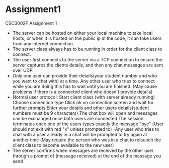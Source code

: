 # Assignment1
CSC3002F Assignment 1
- The server can be hosted on either your local machine to take local hosts, or when it is hosted on the public ip in the code, it can take users from any internet connection.
- The server class always has to be running in order for the client class to connect.
- The user first connects to the server via a TCP connection to ensure the server captures the clients details, and then any chat messages are sent over UDP.
- Only one user can provide their details(your student number and who you want to chat with) at a time. Any other user who tries to connect while you are doing this has to wait until you are finished. (May cause problems if there is a connected client who doesn't provide details)
- Normal user protocol:
	Start client class (with server already running)
	Choose connection type
	Click ok on connection screen and wait for further prompts
	Enter your details and other users details(student numbers must be 9 characters)
	The chat box will open and messages can be exchanged once both users are connected
	The session terminates once one of the users types exactly the message "bye" (User should not exit with red "x" unless prompted to)
-Any user who tries to chat with a user already in a chat will be prompted to try again at another time (May require the person who was in a chat to relaunch the client class to become available to the new user)
- The server confirms when messages are received by the other user through a prompt of (message received) at the end of the message you send
